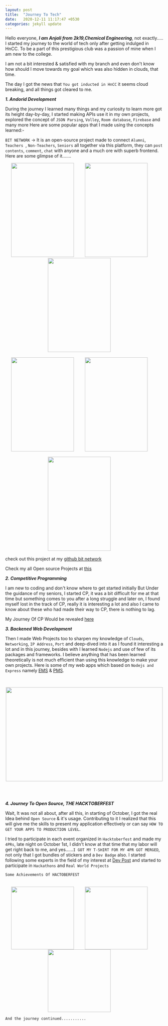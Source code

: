 ```yaml
---
layout: post
title:  "Journey To Tech"
date:   2020-12-11 11:17:47 +0530
categories: jekyll update
---
```


Hello everyone, ***I am Anjali from 2k19,Chemical Engineering***, not exactly.....
I started my journey to the world of tech only after getting indulged in HnCC. To be a part of this prestigious club was a passion of mine when I am new to the college.

I am not a bit interested & satisfied with my branch and even don't know how should I move towards my goal which was also hidden in clouds, that time.

The day I got the news that `You got inducted in HnCC` it seems cloud breaking, and all things got cleared to me.

***1. Andorid Development***

During the journey I learned many things and my curiosity to learn more got its height day-by-day, I started making APIs use it in my own projects, explored the concept of `JSON Parsing`, `Volley`, `Room database`, `Firebase` and many more
Here are some popular apps that I made using the concepts learned:-

`BIT NETWORK` -> It is an open-source project made to connect `Alumni`, `Teachers `, `Non-Teachers`, `Seniors` all together via this platform, they can `post contents`, `comment`, `chat` with anyone and a much ore with superb frontend. Here are some glimpse of it.......

<p align="center">
<img src="https://imgur.com/bMOe593.jpg" width="200" height="300"> &nbsp; &nbsp; &nbsp; &nbsp;
<img src="https://imgur.com/H6VxeBM.jpg" width="200" height="300"> &nbsp; &nbsp; &nbsp; &nbsp;
<img src="https://imgur.com/XqGViLG.jpg" width="200" height="300"> &nbsp; &nbsp; &nbsp; &nbsp;
</p>

<p align="center">
<img src="https://imgur.com/wGPUr9j.jpg" width="200" height="300"> &nbsp; &nbsp; &nbsp; &nbsp;
<img src="https://imgur.com/FIOLAX2.jpg" width="200" height="300"> &nbsp; &nbsp; &nbsp; &nbsp;
</p>

<p align="center">
<img src="https://imgur.com/pDXX3gp.jpg" width="200" height="300"> &nbsp; &nbsp; &nbsp; &nbsp;
</p>

check out this project at my [github bit network][github bit network]

Check my all Open source Projects at [this](https://github.com/anjali1361 "Github Link")

***2. Competitive Programming***

I am new to coding and don't know where to get started initially But Under the guidance of my seniors, I started CP, it was a bit difficult for me at that time but something comes to you after a long struggle and later on, I found myself lost in the track of CP, really it is interesting a lot and also I came to know about these who had made their way to CP, there is nothing to lag.

My Journey Of CP Would be revealed [here](https://github.com/anjali1361/Hackerrank_Solution "Solution to some problems")

***3. Backened Web Development***

Then I made Web Projects too to sharpen my knowledge of `Clouds`, `Networking`, `IP Address`, `Port` and deep-dived into it as I found it interesting a lot and in this journey, besides with I learned `Nodejs` and use of few of its packages and frameworks.
I believe anything that has been learned theoretically is not much efficient than using this knowledge to make your own projects. Here is some of my web apps which based on `Nodejs and Express` namely [EMS][EMS] & [PMS][PMS].

<br>
<p align="center">
<img src="https://imgur.com/oE1XaiK.jpg" align="center" width ="500" height="300"> &nbsp; &nbsp; &nbsp; &nbsp;
</p>
<br>

***4. Journey To Open Source, THE HACKTOBERFEST***

Wait, It was not all about, after all this, in starting of October, I got the real Idea behind `Open Source` & it's usage. Contributing to it I realized that this will give me the skills to present my application effectively or can say `HOW TO GET YOUR APPS TO PRODUCTION LEVEL`.

I tried to participate in each event organized in `Hacktoberfest` and made my `4PRs`, late night on October 1st, I didn't know at that time that my labor will get right back to me, and yes......`I GOT MY T-SHIRT FOR MY 4PR GOT MERGED`, not only that I got bundles of stickers and a `Dev Badge` also. I started following some experts in the field of my interest at [Dev Post][Dev Post] and started to participate in `Hackathons` and `Real World Projects`

`Some Achievements Of HACTOBERFEST`
<br>
<br>
<p align="center">
<img src="https://imgur.com/YYURFOV.jpg" align="center" width ="200" height="200"> &nbsp; &nbsp; &nbsp; &nbsp;
<img src="https://imgur.com/P2SkUKb.jpg" align="center" width ="200" height="200"> &nbsp; &nbsp; &nbsp; &nbsp;
<img src="https://imgur.com/s38M7HZ.jpg" align="center" width="200" height="200"> &nbsp; &nbsp; &nbsp; &nbsp;
</p>

`And the journey continued...........`


<!-- [this]: https://github.com/anjali1361  -->
<!-- [here]: https://github.com/anjali1361/Hackerrank_Solution -->
[github bit network]: https://github.com/anjali1361/Bit-Network
[Dev Post]: https://devpost.com/anjali1361
[EMS]: https://github.com/anjali1361/EMS
[PMS]: https://github.com/anjali1361/PMS